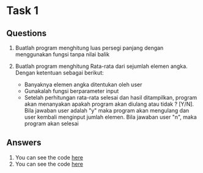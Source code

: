 # Task 1

## Questions

1. Buatlah program menghitung luas persegi panjang dengan menggunakan fungsi
   tanpa nilai balik

2. Buatlah program menghitung Rata-rata dari sejumlah elemen angka. Dengan
   ketentuan sebagai berikut:

   - Banyaknya elemen angka ditentukan oleh user
   - Gunakalah fungsi berparameter input
   - Setelah perhitungan rata-rata selesai dan hasil ditampilkan, program
     akan menanyakan apakah program akan diulang atau tidak ? [Y/N]. Bila
     jawaban user adalah "y" maka program akan mengulang dan user kembali
     menginput jumlah elemen. Bila jawaban user "n", maka program akan
     selesai

## Answers

1. You can see the code [here](./rectangle.cpp)
2. You can see the code [here](./average.cpp)
